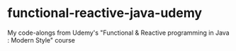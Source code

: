 # functional-reactive-java-udemy
My code-alongs from Udemy's "Functional &amp; Reactive programming in Java : Modern Style" course
